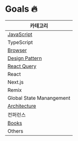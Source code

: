# Goals 🔥

| 카테고리                                                                       |
| ------------------------------------------------------------------------------ |
| [JavaScript](https://github.com/taeyoungs/Goals/tree/main/javascript)          |
| TypeScript                                                                     |
| [Browser](https://github.com/taeyoungs/Goals/tree/main/broswer)                |
| [Design Pattern](https://github.com/taeyoungs/Goals/tree/main/design-patterns) |
| [React Query](https://github.com/taeyoungs/Goals/tree/main/react-query)        |
| React                                                                          |
| Next.js                                                                        |
| Remix                                                                          |
| Global State Manangement                                                       |
| [Architecture](https://github.com/taeyoungs/Goals/tree/main/architecture)      |
| 컨퍼런스                                                                       |
| [Books](https://github.com/taeyoungs/Goals/tree/main/books)                    |
| Others                                                                         |
